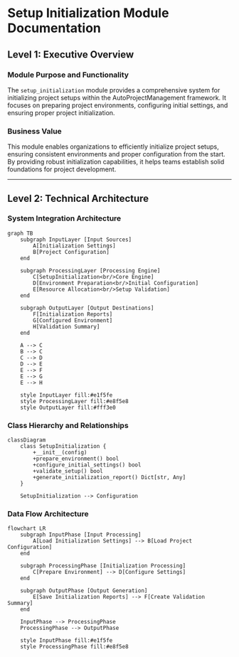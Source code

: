 # Setup Initialization Module Documentation

## Level 1: Executive Overview

### Module Purpose and Functionality
The `setup_initialization` module provides a comprehensive system for initializing project setups within the AutoProjectManagement framework. It focuses on preparing project environments, configuring initial settings, and ensuring proper project initialization.

### Business Value
This module enables organizations to efficiently initialize project setups, ensuring consistent environments and proper configuration from the start. By providing robust initialization capabilities, it helps teams establish solid foundations for project development.

---

## Level 2: Technical Architecture

### System Integration Architecture
```mermaid
graph TB
    subgraph InputLayer [Input Sources]
        A[Initialization Settings]
        B[Project Configuration]
    end
    
    subgraph ProcessingLayer [Processing Engine]
        C[SetupInitialization<br/>Core Engine]
        D[Environment Preparation<br/>Initial Configuration]
        E[Resource Allocation<br/>Setup Validation]
    end
    
    subgraph OutputLayer [Output Destinations]
        F[Initialization Reports]
        G[Configured Environment]
        H[Validation Summary]
    end
    
    A --> C
    B --> C
    C --> D
    D --> E
    E --> F
    E --> G
    E --> H
    
    style InputLayer fill:#e1f5fe
    style ProcessingLayer fill:#e8f5e8
    style OutputLayer fill:#fff3e0
```

### Class Hierarchy and Relationships
```mermaid
classDiagram
    class SetupInitialization {
        +__init__(config)
        +prepare_environment() bool
        +configure_initial_settings() bool
        +validate_setup() bool
        +generate_initialization_report() Dict[str, Any]
    }
    
    SetupInitialization --> Configuration
```

### Data Flow Architecture
```mermaid
flowchart LR
    subgraph InputPhase [Input Processing]
        A[Load Initialization Settings] --> B[Load Project Configuration]
    end
    
    subgraph ProcessingPhase [Initialization Processing]
        C[Prepare Environment] --> D[Configure Settings]
    end
    
    subgraph OutputPhase [Output Generation]
        E[Save Initialization Reports] --> F[Create Validation Summary]
    end
    
    InputPhase --> ProcessingPhase
    ProcessingPhase --> OutputPhase
    
    style InputPhase fill:#e1f5fe
    style ProcessingPhase fill:#e8f5e8
